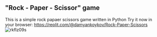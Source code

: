 ## "Rock - Paper - Scissor" game
This is a simple rock papaer scissors game written in Python
Try it now in your browser: https://replit.com/@damyankoykov/Rock-Paper-Scissors
![rkflz09s](https://github.com/DamyanKoykov/Rock-Paper-Scissors/assets/147879727/81ba422d-7db2-4222-a0de-44b4215f0bff)
